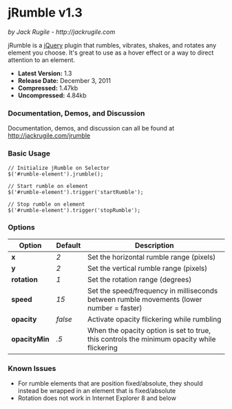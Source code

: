jRumble v1.3
============

_by Jack Rugile - http://jackrugile.com_

jRumble is a [jQuery](http://jquery.com) plugin that rumbles, vibrates, shakes, and rotates any element you choose. It's great to use as a hover effect or a way to direct attention to an element.

* **Latest Version:** 1.3
* **Release Date:** December 3, 2011
* **Compressed:** 1.47kb
* **Uncompressed:** 4.84kb

### Documentation, Demos, and Discussion

Documentation, demos, and discussion can all be found at http://jackrugile.com/jrumble

### Basic Usage

    // Initialize jRumble on Selector
    $('#rumble-element').jrumble();

    // Start rumble on element
    $('#rumble-element').trigger('startRumble');

    // Stop rumble on element
    $('#rumble-element').trigger('stopRumble');

### Options  

Option         | Default | Description                                                                               
-------------- | ------- | ------------------------------------------------------------------------------------------
**x**          | _2_     | Set the horizontal rumble range (pixels)                                                  
**y**          | _2_     | Set the vertical rumble range (pixels)                                                    
**rotation**   | _1_     | Set the rotation range (degrees)                                                          
**speed**      | _15_    | Set the speed/frequency in milliseconds between rumble movements (lower number = faster)  
**opacity**    | _false_ | Activate opacity flickering while rumbling                                                
**opacityMin** | _.5_    | When the opacity option is set to true, this controls the minimum opacity while flickering

### Known Issues

* For rumble elements that are position fixed/absolute, they should instead be wrapped in an element that is fixed/absolute
* Rotation does not work in Internet Explorer 8 and below